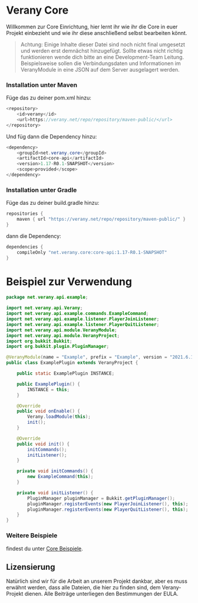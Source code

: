 Verany Core
=============

Willkommen zur Core Einrichtung,
hier lernt ihr wie ihr die Core in euer Projekt einbezieht und wie ihr diese anschließend selbst bearbeiten könnt.

> Achtung: Einige Inhalte dieser Datei sind noch nicht final umgesetzt und werden erst demnächst hinzugefügt. Sollte etwas nicht richtig funktionieren wende dich bitte an eine Development-Team Leitung. Beispielsweise sollen die Verbindungsdaten und Informationen im VeranyModule in eine JSON auf dem Server ausgelagert werden.

### Installation unter Maven

Füge das zu deiner pom.xml hinzu:
```java
<repository>
    <id>verany</id>
    <url>https://verany.net/repo/repository/maven-public/</url>
</repository>
```

Und füg dann die Dependency hinzu:
```java
<dependency>
    <groupId>net.verany.core</groupId>
    <artifactId>core-api</artifactId>
    <version>1.17-R0.1-SNAPSHOT</version>
    <scope>provided</scope>
</dependency>
```

### Installation unter Gradle

Füge das zu deiner build.gradle hinzu:
```java
repositories {
    maven { url "https://verany.net/repo/repository/maven-public/" }
}
```
dann die Dependency:
```java
dependencies {
    compileOnly "net.verany.core:core-api:1.17-R0.1-SNAPSHOT"
}
```

Beispiel zur Verwendung
=============
```java
package net.verany.api.example;

import net.verany.api.Verany;
import net.verany.api.example.commands.ExampleCommand;
import net.verany.api.example.listener.PlayerJoinListener;
import net.verany.api.example.listener.PlayerQuitListener;
import net.verany.api.module.VeranyModule;
import net.verany.api.module.VeranyProject;
import org.bukkit.Bukkit;
import org.bukkit.plugin.PluginManager;

@VeranyModule(name = "Example", prefix = "Example", version = "2021.6.1", authors = {"tylix"})
public class ExamplePlugin extends VeranyProject {

    public static ExamplePlugin INSTANCE;

    public ExamplePlugin() {
        INSTANCE = this;
    }

    @Override
    public void onEnable() {
        Verany.loadModule(this);
        init();
    }

    @Override
    public void init() {
        initCommands();
        initListener();
    }

    private void initCommands() {
        new ExampleCommand(this);
    }

    private void initListener() {
        PluginManager pluginManager = Bukkit.getPluginManager();
        pluginManager.registerEvents(new PlayerJoinListener(), this);
        pluginManager.registerEvents(new PlayerQuitListener(), this);
    }
}
```

### Weitere Beispiele
findest du unter [Core Beispiele](https://github.com/verany-network/core/discussions/12).


Lizensierung
---------------------------

Natürlich sind wir für die Arbeit an unserem Projekt dankbar, aber es muss erwähnt werden, dass alle Dateien, die hier zu finden sind, dem Verany-Projekt dienen.
Alle Beiträge unterliegen den Bestimmungen der EULA.
